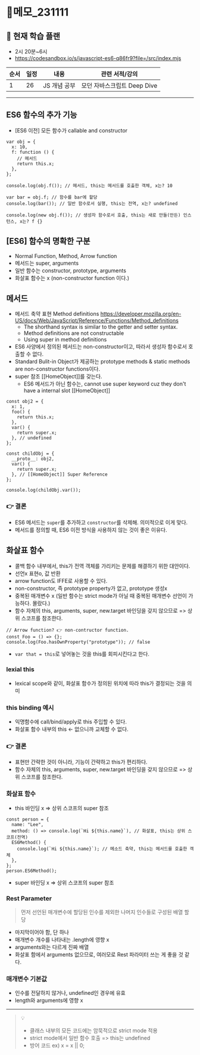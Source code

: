 # 📝메모\_231111

## 🔎 현재 학습 플랜

- 2시 20분~6시
- https://codesandbox.io/s/javascript-es6-q86fr9?file=/src/index.mjs

| 순서 | 일정 | 내용         | 관련 서적/강의              |
| ---- | ---- | ------------ | --------------------------- |
| 1    | 26   | JS 개념 공부 | 모던 자바스크립트 Deep Dive |

---

## ES6 함수의 추가 기능

- [ES6 이전] 모든 함수가 callable and constructor

```tsx
var obj = {
  x: 10,
  f: function () {
    // 메서드
    return this.x;
  },
};

console.log(obj.f()); // 메서드, this는 메서드를 호출한 객체, x는? 10

var bar = obj.f; // 함수를 bar에 할당
console.log(bar()); // 일반 함수로서 실행, this는 전역, x는? undefined

console.log(new obj.f()); // 생성자 함수로서 호출, this는 새로 만들(만든) 인스턴스, x는? f {}
```

## [ES6] 함수의 명확한 구분

- Normal Function, Method, Arrow function
- 메서드는 super, arguments
- 일반 함수는 constructor, prototype, arguments
- 화살표 함수는 x (non-constructor function 이다.)

## 메서드

- 메서드 축약 표현 Method definitions https://developer.mozilla.org/en-US/docs/Web/JavaScript/Reference/Functions/Method_definitions
  - The shorthand syntax is similar to the getter and setter syntax.
  - Method definitions are not constructable
  - Using super in method definitions
- ES6 사양에서 정의된 메서드는 non-constructor이고, 따라서 생성자 함수로서 호출할 수 없다.
- Standard Bulit-in Object가 제공하는 prototype methods & static methods are non-constructor functions이다.
- super 참조 [[HomeObject]]를 갖는다.
  - ES6 메서드가 아닌 함수는, cannot use super keyword cuz they don't have a internal slot [[HomeObject]]

```tsx
const obj2 = {
  x: 1,
  foo() {
    return this.x;
  },
  var() {
    return super.x;
  }, // undefined
};

const childObj = {
  __proto__: obj2,
  var() {
    return super.x;
  }, // [[HomeObject]] Super Reference
};

console.log(childObj.var());
```

### 👉 결론

- ES6 메서드는 `super`를 추가하고 `constructor`를 삭제해. 의미적으로 이게 맞다.
- 메서드를 정의할 때, ES6 이전 방식을 사용하지 않는 것이 좋은 이유다.

## 화살표 함수

- 콜백 함수 내부에서, this가 전역 객체를 가리키는 문제를 해결하기 위한 대안이다.
- 선언x 표현o, 값 반환
- arrow function도 IFFE로 사용할 수 있다.
- non-constructor, 즉 prototype property가 없고, prototype 생성x
- 중복된 매개변수 x (일반 함수는 strict mode가 아닐 때 중복된 매개변수 선언이 가능하다. 몰랐다.)
- 함수 자체의 this, arguments, super, new.target 바인딩을 갖지 않으므로 => 상위 스코프를 참조한다.

```tsx
// Arrow function? 👉 non-contructor function.
const Foo = () => {};
console.log(Foo.hasOwnProperty("prototype")); // false
```

- `var that = this`로 넣어놓는 것을 this를 회피시킨다고 한다.

### lexial this

- lexical scope와 같이, 화살표 함수가 정의된 위치에 따라 this가 결정되는 것을 의미

### this binding 예시

- 익명함수에 call/bind/apply로 this 주입할 수 있다.
- 화살표 함수 내부의 this <- 없으니까 교체할 수 없다.

### 👉 결론

- 표현만 간략한 것이 아니라, 기능이 간략하고 this가 편리하다.
- 함수 자체의 this, arguments, super, new.target 바인딩을 갖지 않으므로 => 상위 스코프를 참조한다.

### 화살표 함수

- this 바인딩 x => 상위 스코프의 super 참조

```tsx
const person = {
  name: "Lee",
  method: () => console.log(`Hi ${this.name}`), // 화살표, this는 상위 스코프(전역)
  ES6Method() {
    console.log(`Hi ${this.name}`); // 메소드 축약, this는 메서드를 호출한 객체
  },
};
person.ES6Method();
```

- super 바인딩 x => 상위 스코프의 super 참조

### Rest Parameter

> 먼저 선언된 매개변수에 할당된 인수를 제외한 나머지 인수들로 구성된 배열 할당

- 마지막이어야 함, 단 하나
- 매개변수 개수를 나타내는 .length에 영향 x
- arguments와는 다르게 진짜 배열
- 화살표 함에서 arguments 없으므로, 여러모로 Rest 파라미터 쓰는 게 좋을 것 같다.

### 매개변수 기본값

- 인수를 전달하지 않거나, undefined인 경우에 유효
- length와 arguments에 영향 x

---

> 💡
>
> - 클래스 내부의 모든 코드에는 암묵적으로 strict mode 적용
> - strict mode에서 일반 함수 호출 => this는 undefined
> - 방어 코드 ex) x = x || 0;
